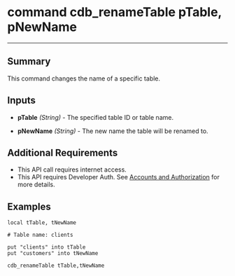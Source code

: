 # command cdb_renameTable pTable, pNewName
---
## Summary
This command changes the name of a specific table.

## Inputs
* **pTable** *(String)* - The specified table ID or table name.

* **pNewName** *(String)* - The new name the table will be renamed to.

## Additional Requirements
* This API call requires internet access.
* This API requires Developer Auth. See [Accounts and Authorization](AddingUsers.md) for more details.

## Examples
```livecodeserver
local tTable, tNewName

# Table name: clients

put "clients" into tTable
put "customers" into tNewName

cdb_renameTable tTable,tNewName
```